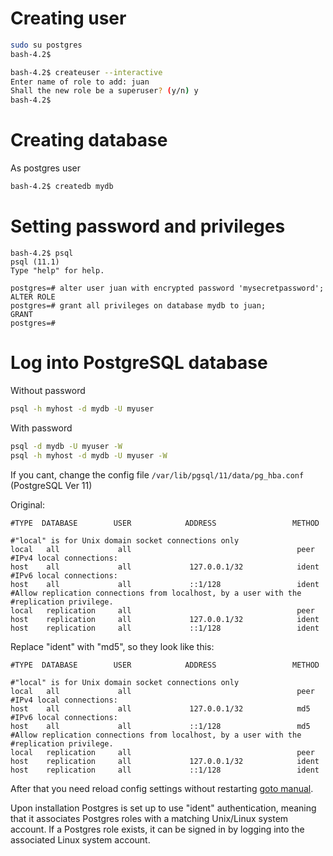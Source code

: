 <!-- TITLE: Creating users / databases -->

# Creating user

```sh
sudo su postgres
bash-4.2$ 

bash-4.2$ createuser --interactive
Enter name of role to add: juan  
Shall the new role be a superuser? (y/n) y
bash-4.2$
```

# Creating database
As postgres user


```sh
bash-4.2$ createdb mydb
```

# Setting password and privileges

```pgsql
bash-4.2$ psql
psql (11.1)
Type "help" for help.

postgres=# alter user juan with encrypted password 'mysecretpassword';
ALTER ROLE
postgres=# grant all privileges on database mydb to juan; 
GRANT
postgres=# 

```

# Log into PostgreSQL database

Without password

```sh
psql -h myhost -d mydb -U myuser
```

With password


```sh
psql -d mydb -U myuser -W
psql -h myhost -d mydb -U myuser -W
```


If you cant, change the config file `/var/lib/pgsql/11/data/pg_hba.conf` (PostgreSQL Ver 11)

Original:


```pgsql
#TYPE  DATABASE        USER            ADDRESS                 METHOD

#"local" is for Unix domain socket connections only
local   all             all                                     peer
#IPv4 local connections:
host    all             all             127.0.0.1/32            ident
#IPv6 local connections:
host    all             all             ::1/128                 ident
#Allow replication connections from localhost, by a user with the
#replication privilege.
local   replication     all                                     peer
host    replication     all             127.0.0.1/32            ident
host    replication     all             ::1/128                 ident
```



Replace "ident" with "md5", so they look like this:


```pgsql
#TYPE  DATABASE        USER            ADDRESS                 METHOD

#"local" is for Unix domain socket connections only
local   all             all                                     peer
#IPv4 local connections:
host    all             all             127.0.0.1/32            md5
#IPv6 local connections:
host    all             all             ::1/128                 md5
#Allow replication connections from localhost, by a user with the
#replication privilege.
local   replication     all                                     peer
host    replication     all             127.0.0.1/32            ident
host    replication     all             ::1/128                 ident
```


After that you need reload config settings without restarting [goto manual](/postgresql/install#reload-config-settings-without-restarting).


Upon installation Postgres is set up to use "ident" authentication, meaning that it associates Postgres roles with a matching Unix/Linux system account. If a Postgres role exists, it can be signed in by logging into the associated Linux system account.





